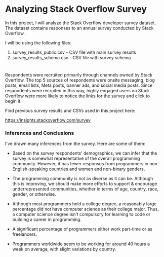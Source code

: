 # Analyzing Stack Overflow Survey

In this project, I will analyze the Stack Overflow developer survey dataset. The dataset contains responses to an annual survey conducted by Stack Overflow. 

I will be using the following files:
1. survey_results_public.csv - CSV file with main survey results
2. survey_results_schema.csv - CSV file with survey schema
#
Respondents were recruited primarily through channels owned by Stack Overflow. The top 5 sources of respondents were onsite messaging, blog posts, email lists, Meta posts, banner ads, and social media posts. Since respondents were recruited in this way, highly engaged users on Stack Overflow were more likely to notice the links for the survey and click to begin it.

Find previous survey results and CSVs used in this project here:

https://insights.stackoverflow.com/survey

### Inferences and Conclusions

I've drawn many inferences from the survey. Here are some of them:

- Based on the survey respondents' demographics, we can infer that the survey is somewhat representative of the overall programming community. However, it has fewer responses from programmers in non-English-speaking countries and women and non-binary genders.


- The programming community is not as diverse as it can be. Although this is improving, we should make more efforts to support & encourage underrepresented communities, whether in terms of age, country, race, gender, or otherwise.


- Although most programmers hold a college degree, a reasonably large percentage did not have computer science as their college major. Thus, a computer science degree isn't compulsory for learning to code or building a career in programming.


- A significant percentage of programmers either work part-time or as freelancers.


- Programmers worldwide seem to be working for around 40 hours a week on average, with slight variations by country.

